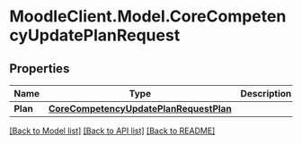 # MoodleClient.Model.CoreCompetencyUpdatePlanRequest

## Properties

Name | Type | Description | Notes
------------ | ------------- | ------------- | -------------
**Plan** | [**CoreCompetencyUpdatePlanRequestPlan**](CoreCompetencyUpdatePlanRequestPlan.md) |  | 

[[Back to Model list]](../README.md#documentation-for-models) [[Back to API list]](../README.md#documentation-for-api-endpoints) [[Back to README]](../README.md)

